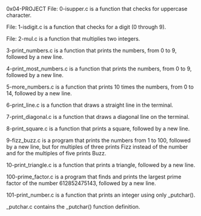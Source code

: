 0x04-PROJECT
File: 0-isupper.c is a function that checks for uppercase character.

File: 1-isdigit.c is a function that checks for a digit (0 through 9).

File: 2-mul.c is a function that multiplies two integers.

3-print_numbers.c is a function that prints the numbers, from 0 to 9,
followed by a new line.

4-print_most_numbers.c is a function that prints the numbers, from 0 to 9,
followed by a new line.

5-more_numbers.c is a function that prints 10 times the numbers, from 0 to 14,
followed by a new line.

6-print_line.c is a function that draws a straight line in the terminal.

7-print_diagonal.c is a function that draws a diagonal line on the terminal.

8-print_square.c is a function that prints a square, followed by a new line.

9-fizz_buzz.c is a program that prints the numbers from 1 to 100, followed by a
new line, but for multiples of three prints Fizz instead of the number and for
the multiples of five prints Buzz.

10-print_triangle.c is a function that prints a triangle, followed by a new line.

100-prime_factor.c is a program that finds and prints the largest prime factor
of the number 612852475143, followed by a new line.

101-print_number.c is a function that prints an integer using only _putchar().

_putchar.c contains the _putchar() function definition.